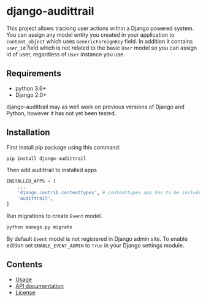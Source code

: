 # django-audittrail

This project allows tracking user actions within a Django powered system.
You can assign any model entity you created in your application to `content_object` which uses `GenericForeignKey` field. In addition it contains `user_id` field which is not related
to the basic `User` model so you can assign id of user, regardless of `User` instance you use.

## Requirements
  
* python 3.6+
* Django 2.0+

django-audittrail may as well work on previous versions of Django and Python, however it has not yet been tested.

## Installation

First install pip package using this command:

```python
pip install django-audittrail
```

Then add audittrail to installed apps

```python
INSTALLED_APPS = [
    ...
    'django.contrib.contenttypes', # contenttypes app has to be included
    'audittrail',
]
```

Run migrations to create `Event` model.

```python
python manage.py migrate
```

By default `Event` model is not registered in Django admin site. To enable edition set `ENABLE_EVENT_ADMIN`
to `True` in your Django settings module.


## Contents
* [Usage](/usage/)
* [API documentation](/api/)
* [License](/license/)
